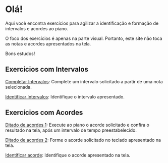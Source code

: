 # Olá!

Aqui você encontra exercícios para agilizar a identificação e formação de intervalos e acordes ao piano.

O foco dos exercícios é apenas na parte visual. Portanto, este site não toca as notas e acordes apresentados na tela.

Bons estudos!

## Exercícios com Intervalos

[Completar Intervalos](/PianoVisual/intervaloOpcoes.html?acao=completar): Complete um intervalo solicitado a partir de uma nota selecionada.

[Identificar Intervalos](/PianoVisual/intervaloOpcoes.html?acao=identificar): Identifique o intervalo apresentado.

## Exercícios com Acordes

[Ditado de acordes 1](/PianoVisual/acordeOpcoes.html?acao=ditado1): Execute ao piano o acorde solicitado e confira o resultado na tela, após um intervalo de tempo preestabelecido.

[Ditado de acordes 2](/PianoVisual/acordeOpcoes.html?acao=ditado2): Forme o acorde solicitado no teclado apresentado na tela.

[Identificar acorde](/PianoVisual/acordeOpcoes.html?acao=identificar): Identifique o acorde apresentado na tela.
